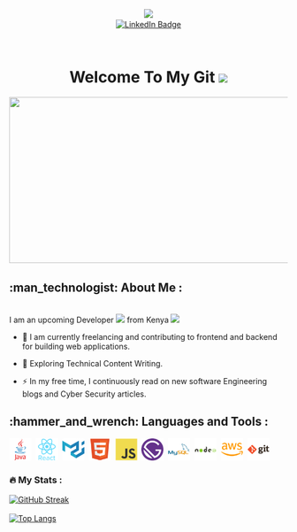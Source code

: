 <div id="header" align="center">
  <img src="https://media.giphy.com/media/iOdhk1BSNJ7PsQRUN3/giphy.gif" width="100"/>
<div id="badges">
  <a href="https://www.linkedin.com/in/bhavesh-patel760">
    <img src="https://img.shields.io/badge/LinkedIn-blue?style=for-the-badge&logo=linkedin&logoColor=white" alt="LinkedIn Badge"/>
  </a>
  <p>
<img src="https://komarev.com/ghpvc/?username=tonyb760&style=flat-square&color=blue" alt=""/>
    <h1>
Welcome To My Git
  <img src="https://media.giphy.com/media/hvRJCLFzcasrR4ia7z/giphy.gif" width="30px"/>
</h1>
  <div align="center">
  <img src="https://media.giphy.com/media/dWesBcTLavkZuG35MI/giphy.gif" width="600" height="300"/>
</div>
<p>
<p>
  <p>
<div align="left">
  <h2>
 :man_technologist: About Me :
  </h2>
  <br>
I am an upcoming Developer <img src="https://media.giphy.com/media/WUlplcMpOCEmTGBtBW/giphy.gif" width="30"> from Kenya <img src="https://www.animatedimages.org/data/media/798/animated-kenya-flag-image-0001.gif" width="40">
<br>
 
- :telescope: I am currently freelancing and contributing to frontend and backend for building web applications.

- :seedling: Exploring Technical Content Writing.

- :zap: In my free time, I continuously read on new software Engineering blogs and Cyber Security articles.
  </div>
  <p>
    <div align="center">
<p>
<p>
     
  </div>
<div align="left"> 
  <h2>
 :hammer_and_wrench: Languages and Tools :
  </h2>
  
  <div>
  <img src="https://github.com/devicons/devicon/blob/master/icons/java/java-original-wordmark.svg" title="Java" alt="Java" width="40" height="40"/>&nbsp;
  <img src="https://github.com/devicons/devicon/blob/master/icons/react/react-original-wordmark.svg" title="React" alt="React" width="40" height="40"/>&nbsp;
  <img src="https://github.com/devicons/devicon/blob/master/icons/materialui/materialui-original.svg" title="Material UI" alt="Material UI" width="40" height="40"/>&nbsp;
  <img src="https://github.com/devicons/devicon/blob/master/icons/html5/html5-original.svg" title="HTML5" alt="HTML" width="40" height="40"/>&nbsp;
  <img src="https://github.com/devicons/devicon/blob/master/icons/javascript/javascript-original.svg" title="JavaScript" alt="JavaScript" width="40" height="40"/>&nbsp;
  <img src="https://github.com/devicons/devicon/blob/master/icons/gatsby/gatsby-original.svg" title="Gatsby"  alt="Gatsby" width="40" height="40"/>&nbsp;
  <img src="https://github.com/devicons/devicon/blob/master/icons/mysql/mysql-original-wordmark.svg" title="MySQL"  alt="MySQL" width="40" height="40"/>&nbsp;
  <img src="https://github.com/devicons/devicon/blob/master/icons/nodejs/nodejs-original-wordmark.svg" title="NodeJS" alt="NodeJS" width="40" height="40"/>&nbsp;
  <img src="https://github.com/devicons/devicon/blob/master/icons/amazonwebservices/amazonwebservices-plain-wordmark.svg" title="AWS" alt="AWS" width="40" height="40"/>&nbsp;
  <img src="https://github.com/devicons/devicon/blob/master/icons/git/git-original-wordmark.svg" title="Git" **alt="Git" width="40" height="40"/>
</div>
    <div align="center">
<p>
<p>
  </div>

### :fire: My Stats :
 [![GitHub Streak](http://github-readme-streak-stats.herokuapp.com?user=tonyb760&theme=nightowl)](https://git.io/streak-stats)
  <br>
  <br>
[![Top Langs](https://github-readme-stats.vercel.app/api/top-langs/?username=tonyb760&layout=compact&theme=vision-friendly-dark)](https://github.com/anuraghazra/github-readme-stats)
</div>
